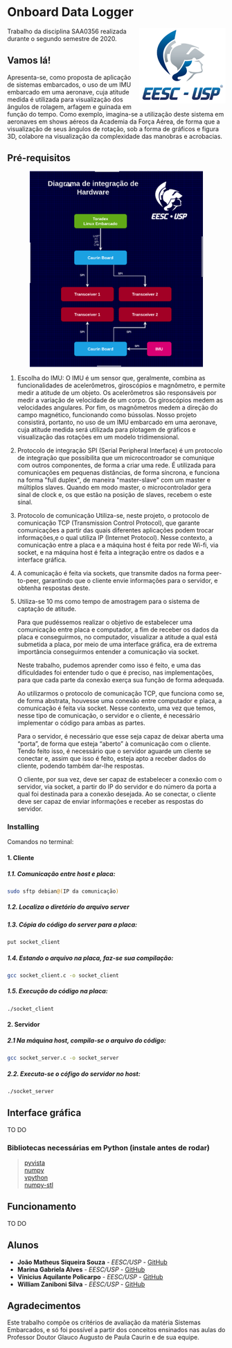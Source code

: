 # Onboard Data Logger

<img src="./img/logo_eesc.png" align="right"
     alt="Logo EESC" width="200" height="175">

Trabalho da disciplina SAA0356 realizada durante o segundo semestre de 2020.

## Vamos lá!

Apresenta-se, como proposta de aplicação de sistemas embarcados, o uso de um IMU embarcado em uma aeronave, cuja atitude medida é utilizada para visualização dos ângulos de rolagem, arfagem e guinada em função do tempo. Como exemplo, imagina-se a utilização deste sistema em aeronaves em shows aéreos da Academia da Força Aérea, de forma que a visualização de seus ângulos de rotação, sob a forma de gráficos e figura 3D, colabore na visualização da complexidade das manobras e acrobacias. 

## Pré-requisitos

<p align="center">
  <img src="./img/hardware_diagram.png" alt="Logo EESC" width="400">
</p>


1. Escolha do IMU: 
O IMU é um sensor que, geralmente, combina as funcionalidades de acelerômetros, giroscópios e magnômetro, e permite medir a atitude de um objeto. 
Os acelerômetros são responsáveis por medir a variação de velocidade de um corpo. Os giroscópios medem as velocidades angulares. Por fim, os magnômetros medem a direção do campo magnético, funcionando como bússolas. 
Nosso projeto consistirá, portanto, no uso de um IMU embarcado em uma aeronave, cuja atitude medida será utilizada para plotagem de gráficos e visualização das rotações em um modelo tridimensional.

2. Protocolo de integração
SPI (Serial Peripheral Interface) é um protocolo de integração que possibilita que um microcontroador se comunique com outros componentes, de forma a criar uma rede. É utilizada para comunicações em pequenas distâncias, de forma síncrona, e funciona na forma "full duplex", de maneira "master-slave" com um master e múltiplos slaves.
Quando em modo master, o microcontrolador gera sinal de clock e, os que estão na posição de slaves, recebem o este sinal.

3. Protocolo de comunicação
Utiliza-se, neste projeto, o protocolo de comunicação TCP (Transmission Control Protocol), que garante comunicações a partir das quais diferentes aplicações podem trocar informações,e o qual utiliza IP (Internet Protocol). Nesse contexto, a comunicação entre a placa e a máquina host é feita por rede Wi-fi, via socket, e na máquina host é feita a integração entre os dados e a interface gráfica.

4. A comunicação é feita via sockets, que transmite dados na forma peer-to-peer, garantindo que o cliente envie informações para o servidor, e obtenha respostas deste.

5. Utiliza-se 10 ms como tempo de amostragem para o sistema de captação de atitude.


	Para que pudéssemos realizar o objetivo de estabelecer uma comunicação entre placa e computador, a fim de receber os dados da placa e conseguirmos, no computador, visualizar a atitude a qual está submetida a placa, por meio de uma interface gráfica, era de extrema importância conseguirmos entender a comunicação via socket.
	
	Neste trabalho, pudemos aprender como isso é feito, e uma das dificuldades foi entender tudo o que é preciso, nas implementações, para que cada parte da conexão exerça sua função de forma adequada. 
	
	Ao utilizarmos o protocolo de comunicação TCP, que funciona como se, de forma abstrata, houvesse uma conexão entre computador e placa, a comunicação é feita via socket. Nesse contexto, uma vez que temos, nesse tipo de comunicação, o servidor e o cliente, é necessário implementar o código para ambas as partes. 
	
	Para o servidor, é necessário que esse seja capaz de deixar aberta uma “porta”, de forma que esteja “aberto” à comunicação com o cliente. Tendo feito isso, é necessário que o servidor aguarde um cliente se conectar e, assim que isso é feito, esteja apto a receber dados do cliente, podendo também dar-lhe respostas. 
	
	O cliente, por sua vez, deve ser capaz de estabelecer a conexão com o servidor, via socket, a partir do IP do servidor e do número da porta a qual foi destinada para a conexão desejada. Ao se conectar, o cliente deve ser capaz de enviar informações e receber as respostas do servidor. 
	 



### Installing

Comandos no terminal:

#### 1. Cliente

##### 1.1. Comunicação entre host e placa: 

```sh
sudo sftp debian@(IP da comunicação)
```

##### 1.2. Localiza o diretório do arquivo server

##### 1.3. Cópia do código do server para a placa:
```sh
put socket_client 
```
##### 1.4. Estando o arquivo na placa, faz-se sua compilação:
```sh
gcc socket_client.c -o socket_client
```
##### 1.5. Execução do código na placa:
```sh
./socket_client
```
#### 2. Servidor

##### 2.1 Na máquina host, compila-se o arquivo do código:
```sh
gcc socket_server.c -o socket_server
```
##### 2.2. Executa-se o cófigo do servidor no host:
```sh
./socket_server
```
## Interface gráfica

TO DO



### Bibliotecas necessárias em Python (instale antes de rodar)

> [pyvista](https://docs.pyvista.org/) <br/>
> [numpy](https://numpy.org/install/) <br/>
> [vpython](https://www.glowscript.org/docs/VPythonDocs/index.html) <br/>
> [numpy-stl](https://pypi.org/project/numpy-stl/)

## Funcionamento

TO DO

## Alunos

* **João Matheus Siqueira Souza** - *EESC/USP* - [GitHub](https://github.com/jmssouza)
* **Marina Gabriela Alves** - *EESC/USP* - [GitHub](https://github.com/MarinaGabrielaAlves)
* **Vinicius Aquilante Policarpo** - *EESC/USP* - [GitHub](https://github.com/viniciusapolicarpo)
* **William Zaniboni Silva** - *EESC/USP* - [GitHub](https://github.com/WilliamZaniboni)


## Agradecimentos

Este trabalho compõe os critérios de avaliação da matéria Sistemas Embarcados, e só foi possível a partir dos conceitos ensinados nas aulas do Professor Doutor Glauco Augusto de Paula Caurin e de sua equipe.

